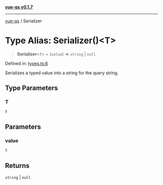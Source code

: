 [**vue-qs v0.1.7**](../README.md)

***

[vue-qs](../README.md) / Serializer

# Type Alias: Serializer()\<T\>

> **Serializer**\<`T`\> = (`value`) => `string` \| `null`

Defined in: [types.ts:6](https://github.com/iamsomraj/vue-qs/blob/8dd8b9116f5f79adc1bc1b23a2ea361a3c83a0ab/src/types.ts#L6)

Serializes a typed value into a string for the query string.

## Type Parameters

### T

`T`

## Parameters

### value

`T`

## Returns

`string` \| `null`
